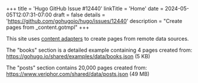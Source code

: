 +++
title = 'Hugo GitHub Issue #12440'
linkTitle = 'Home'
date = 2024-05-05T12:07:31-07:00
draft = false
details = 'https://github.com/gohugoio/hugo/issues/12440'
description = "Create pages from _content.gotmpl"
+++

This site uses [content adapters] to create pages from remote data sources.

The "books" section is a detailed example containing 4 pages created from:\
<https://gohugo.io/shared/examples/data/books.json> (5 KB)

The "posts" section contains 20,000 pages created from:\
<https://www.veriphor.com/shared/data/posts.json> (49 MB)

[content adapters]: https://gohugo.io/content-management/content-adapters/
